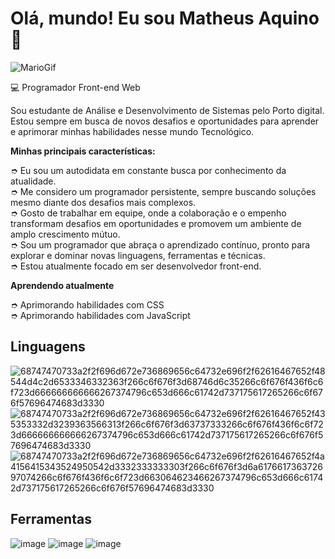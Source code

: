 <h1>Olá, mundo! Eu sou Matheus Aquino👋</h1>

![MarioGif](https://camo.githubusercontent.com/67fc6fe69796a1433e92819310c117759475b5cba29dccedecd68a54e6f60fe6/68747470733a2f2f6d69722d73332d63646e2d63662e626568616e63652e6e65742f70726f6a6563745f6d6f64756c65732f313430305f6f70745f312f3831626234623136353638343031392e363430623630333864313333652e676966)

💻 Programador Front-end Web

Sou estudante de Análise e Desenvolvimento de Sistemas pelo Porto digital. Estou sempre em busca de novos desafios e oportunidades para aprender e aprimorar minhas habilidades nesse mundo Tecnológico.

<b>Minhas principais características:</b>

➮ Eu sou um autodidata em constante busca por conhecimento da atualidade.<br>
➮ Me considero um programador persistente, sempre buscando soluções mesmo diante dos desafios mais complexos.<br>
➮ Gosto de trabalhar em equipe, onde a colaboração e o empenho transformam desafios em oportunidades e promovem um ambiente de amplo crescimento mútuo.<br>
➮ Sou um programador que abraça o aprendizado contínuo, pronto para explorar e dominar novas linguagens, ferramentas e técnicas.<br>
➮ Estou atualmente focado em ser desenvolvedor front-end.

<b>Aprendendo atualmente</b>

➮ Aprimorando habilidades com CSS <br>
➮ Aprimorando habilidades com JavaScript

<h2>Linguagens</h2>

![68747470733a2f2f696d672e736869656c64732e696f2f62616467652f48544d4c2d6533346332363f266c6f676f3d68746d6c35266c6f676f436f6c6f723d666666666666267374796c653d666c61742d737175617265266c6f676f57696474683d3330](https://github.com/aquinodev2022/aquinodev2022/assets/113396919/8e08a498-a95f-4adf-b187-2a560f28a2fa)
![68747470733a2f2f696d672e736869656c64732e696f2f62616467652f435353332d3239363566313f266c6f676f3d63737333266c6f676f436f6c6f723d666666666666267374796c653d666c61742d737175617265266c6f676f57696474683d3330](https://github.com/aquinodev2022/aquinodev2022/assets/113396919/c7131871-9c87-4612-8f92-c7d87b31518f)
![68747470733a2f2f696d672e736869656c64732e696f2f62616467652f4a4156415343524950542d3332333333303f266c6f676f3d6a617661736372697074266c6f676f436f6c6f723d663064623466267374796c653d666c61742d737175617265266c6f676f57696474683d3330](https://github.com/aquinodev2022/aquinodev2022/assets/113396919/e6d15d83-20b1-4445-9137-60eaae62930b)

<h2>Ferramentas</h2>

![image](https://github.com/aquinodev2022/aquinodev2022/assets/113396919/e891d6ae-6afe-4eba-8662-863e9e2fbacb)
![image](https://github.com/aquinodev2022/aquinodev2022/assets/113396919/385275aa-5f3c-4dcb-a239-4968feeeafe2)
![image](https://github.com/aquinodev2022/aquinodev2022/assets/113396919/25b1841b-1a02-48d8-a7f4-6ffd7a857dc0)


